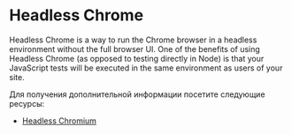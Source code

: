 # Headless Chrome

Headless Chrome is a way to run the Chrome browser in a headless environment without the full browser UI. One of the benefits of using Headless Chrome (as opposed to testing directly in Node) is that your JavaScript tests will be executed in the same environment as users of your site.

Для получения дополнительной информации посетите следующие ресурсы:

- [Headless Chromium](https://chromium.googlesource.com/chromium/src/+/lkgr/headless/README.md)
